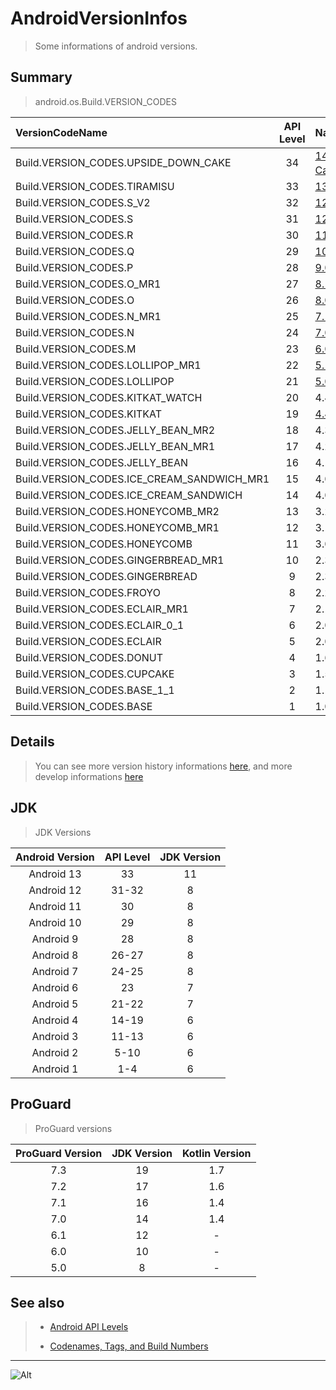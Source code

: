 # AndroidVersionInfos

> Some informations of android versions.

## Summary

> android.os.Build.VERSION_CODES

| VersionCodeName                            | API Level | Name                                                         |  Time   |
| :----------------------------------------- | :-------: | :----------------------------------------------------------- | :-----: |
| Build.VERSION_CODES.UPSIDE_DOWN_CAKE       |    34     | [14.0(Upside Down Cake<sup>Beta</sup>)](https://developer.android.com/about/versions/14) |   TBD   |
| Build.VERSION_CODES.TIRAMISU               |    33     | [13.0(Tiramisu)](https://developer.android.com/about/versions/13) | 2022.08 |
| Build.VERSION_CODES.S_V2                   |    32     | [12L(Snow Cone)](https://developer.android.com/about/versions/12/12L) | 2022.03 |
| Build.VERSION_CODES.S                      |    31     | [12.0(Snow Cone)](https://developer.android.com/about/versions/12) | 2021.10 |
| Build.VERSION_CODES.R                      |    30     | [11.0(Red Velvet Cake)](https://developer.android.com/about/versions/11) | 2020.09 |
| Build.VERSION_CODES.Q                      |    29     | [10.0(Quince Tart)](https://developer.android.com/about/versions/10) | 2019.09 |
| Build.VERSION_CODES.P                      |    28     | [9.0(Pie)](https://developer.android.com/about/versions/pie) | 2018.08 |
| Build.VERSION_CODES.O_MR1                  |    27     | [8.1(Oreo)](https://developer.android.com/about/versions/oreo/android-8.1) | 2017.12 |
| Build.VERSION_CODES.O                      |    26     | [8.0(Oreo)](https://developer.android.com/about/versions/oreo) | 2017.08 |
| Build.VERSION_CODES.N_MR1                  |    25     | [7.1.1(Nougat)](https://developer.android.com/about/versions/nougat/android-7.1) | 2016.10 |
| Build.VERSION_CODES.N                      |    24     | [7.0(Nougat)](https://developer.android.com/about/versions/nougat) | 2016.08 |
| Build.VERSION_CODES.M                      |    23     | [6.0(Marshmallow)](https://developer.android.com/about/versions/marshmallow) | 2015.10 |
| Build.VERSION_CODES.LOLLIPOP_MR1           |    22     | [5.1(Lollipop)](https://developer.android.com/about/versions/lollipop/android-5.1) | 2015.03 |
| Build.VERSION_CODES.LOLLIPOP               |    21     | [5.0(Lollipop)](https://developer.android.com/about/versions/lollipop) | 2014.11 |
| Build.VERSION_CODES.KITKAT_WATCH           |    20     | 4.4W(KitKat Wear)                                            | 2014.06 |
| Build.VERSION_CODES.KITKAT                 |    19     | [4.4(KitKat)](https://developer.android.com/about/versions/kitkat) | 2013.10 |
| Build.VERSION_CODES.JELLY_BEAN_MR2         |    18     | 4.3(Jelly Bean)                                              | 2013.07 |
| Build.VERSION_CODES.JELLY_BEAN_MR1         |    17     | 4.2(Jelly Bean)                                              | 2012.11 |
| Build.VERSION_CODES.JELLY_BEAN             |    16     | 4.1(Jelly Bean)                                              | 2012.07 |
| Build.VERSION_CODES.ICE_CREAM_SANDWICH_MR1 |    15     | 4.0.3(IceCreamSandwich)                                      | 2011.12 |
| Build.VERSION_CODES.ICE_CREAM_SANDWICH     |    14     | 4.0(IceCreamSandwich)                                        | 2011.10 |
| Build.VERSION_CODES.HONEYCOMB_MR2          |    13     | 3.2(Honeycomb)                                               | 2011.07 |
| Build.VERSION_CODES.HONEYCOMB_MR1          |    12     | 3.1(Honeycomb)                                               | 2011.05 |
| Build.VERSION_CODES.HONEYCOMB              |    11     | 3.0(Honeycomb)                                               | 2011.02 |
| Build.VERSION_CODES.GINGERBREAD_MR1        |    10     | 2.3.3(Gingerbread)                                           | 2011.02 |
| Build.VERSION_CODES.GINGERBREAD            |     9     | 2.3(Gingerbread)                                             | 2010.12 |
| Build.VERSION_CODES.FROYO                  |     8     | 2.2(Froyo)                                                   | 2010.05 |
| Build.VERSION_CODES.ECLAIR_MR1             |     7     | 2.1(Eclair)                                                  | 2010.01 |
| Build.VERSION_CODES.ECLAIR_0_1             |     6     | 2.0.1(Eclair)                                                | 2009.12 |
| Build.VERSION_CODES.ECLAIR                 |     5     | 2.0(Eclair)                                                  | 2009.10 |
| Build.VERSION_CODES.DONUT                  |     4     | 1.6(Donut)                                                   | 2009.09 |
| Build.VERSION_CODES.CUPCAKE                |     3     | 1.5(Cupcake)                                                 | 2009.04 |
| Build.VERSION_CODES.BASE_1_1               |     2     | 1.1(Petit Four)                                              | 2009.02 |
| Build.VERSION_CODES.BASE                   |     1     | 1.0                                                          | 2008.09 |

## Details

>  You can see more version history informations [here](https://en.wikipedia.org/wiki/Android_version_history), and more develop informations [here](https://developer.android.com/about/versions)



## JDK

> JDK Versions

| Android Version | API Level | JDK Version |
| :-------------: | :-------: | :---------: |
|   Android 13    |    33     |     11      |
|   Android 12    |   31-32   |      8      |
|   Android 11    |    30     |      8      |
|   Android 10    |    29     |      8      |
|    Android 9    |    28     |      8      |
|    Android 8    |   26-27   |      8      |
|    Android 7    |   24-25   |      8      |
|    Android 6    |    23     |      7      |
|    Android 5    |   21-22   |      7      |
|    Android 4    |   14-19   |      6      |
|    Android 3    |   11-13   |      6      |
|    Android 2    |   5-10    |      6      |
|    Android 1    |    1-4    |      6      |



## ProGuard

> ProGuard versions

| ProGuard Version | JDK Version | Kotlin Version |
| :--------------: | :---------: | :------------: |
|       7.3        |     19      |      1.7       |
|       7.2        |     17      |      1.6       |
|       7.1        |     16      |      1.4       |
|       7.0        |     14      |      1.4       |
|       6.1        |     12      |       -        |
|       6.0        |     10      |       -        |
|       5.0        |      8      |       -        |



## See also

> - [Android API Levels](https://apilevels.com/)
> * [Codenames, Tags, and Build Numbers](https://source.android.com/setup/start/build-numbers)

---

![Alt](https://repobeats.axiom.co/api/embed/21448927033d4b86eed224a5207d71eb6b99a66b.svg "Repobeats analytics image")

